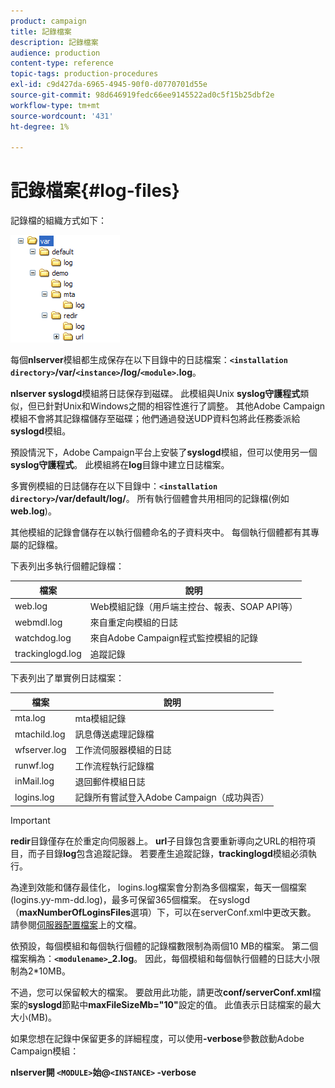 ```yaml
---
product: campaign
title: 記錄檔案
description: 記錄檔案
audience: production
content-type: reference
topic-tags: production-procedures
exl-id: c9d427da-6965-4945-90f0-d0770701d55e
source-git-commit: 98d646919fedc66ee9145522ad0c5f15b25dbf2e
workflow-type: tm+mt
source-wordcount: '431'
ht-degree: 1%

---
```


# 記錄檔案{#log-files}

記錄檔的組織方式如下：

![](assets/d_ncs_directory.png)

每個&#x200B;**nlserver**&#x200B;模組都生成保存在以下目錄中的日誌檔案：**`<installation directory>`/var/`<instance>`/log/`<module>`.log**。

**nlserver syslogd**&#x200B;模組將日誌保存到磁碟。 此模組與Unix **syslog守護程式**&#x200B;類似，但已針對Unix和Windows之間的相容性進行了調整。 其他Adobe Campaign模組不會將其記錄檔儲存至磁碟；他們通過發送UDP資料包將此任務委派給&#x200B;**syslogd**&#x200B;模組。

預設情況下，Adobe Campaign平台上安裝了&#x200B;**syslogd**&#x200B;模組，但可以使用另一個&#x200B;**syslog守護程式**。 此模組將在&#x200B;**log**&#x200B;目錄中建立日誌檔案。

多實例模組的日誌儲存在以下目錄中：**`<installation directory>`/var/default/log/**。 所有執行個體會共用相同的記錄檔(例如&#x200B;**web.log**)。

其他模組的記錄會儲存在以執行個體命名的子資料夾中。 每個執行個體都有其專屬的記錄檔。

下表列出多執行個體記錄檔：

| 檔案 | 說明 |
|---|---|
| web.log | Web模組記錄（用戶端主控台、報表、SOAP API等） |
| webmdl.log | 來自重定向模組的日誌 |
| watchdog.log | 來自Adobe Campaign程式監控模組的記錄 |
| trackinglogd.log | 追蹤記錄 |

下表列出了單實例日誌檔案：

| 檔案 | 說明 |
|---|---|
| mta.log | mta模組記錄 |
| mtachild.log | 訊息傳送處理記錄檔 |
| wfserver.log | 工作流伺服器模組的日誌 |
| runwf.log | 工作流程執行記錄檔 |
| inMail.log | 退回郵件模組日誌 |
| logins.log | 記錄所有嘗試登入Adobe Campaign（成功與否） |

>[!IMPORTANT]
>
>**redir**&#x200B;目錄僅存在於重定向伺服器上。 **url**&#x200B;子目錄包含要重新導向之URL的相符項目，而子目錄&#x200B;**log**&#x200B;包含追蹤記錄。 若要產生追蹤記錄，**trackinglogd**&#x200B;模組必須執行。

為達到效能和儲存最佳化， logins.log檔案會分割為多個檔案，每天一個檔案(logins.yy-mm-dd.log)，最多可保留365個檔案。 在syslogd（**maxNumberOfLoginsFiles**&#x200B;選項）下，可以在serverConf.xml中更改天數。 請參閱[伺服器配置檔案](../../installation/using/the-server-configuration-file.md#syslogd)上的文檔。

依預設，每個模組和每個執行個體的記錄檔數限制為兩個10 MB的檔案。 第二個檔案稱為：**`<modulename>`_2.log**。 因此，每個模組和每個執行個體的日誌大小限制為2*10MB。

不過，您可以保留較大的檔案。 要啟用此功能，請更改&#x200B;**conf/serverConf.xml**&#x200B;檔案的&#x200B;**syslogd**&#x200B;節點中&#x200B;**maxFileSizeMb=&quot;10&quot;**&#x200B;設定的值。 此值表示日誌檔案的最大大小(MB)。

如果您想在記錄中保留更多的詳細程度，可以使用&#x200B;**-verbose**&#x200B;參數啟動Adobe Campaign模組：

**nlserver開 `<MODULE>`始@`<INSTANCE>` -verbose**
